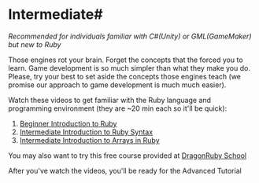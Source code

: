 # Intermediate#
*Recommended for individuals familiar with C#(Unity) or GML(GameMaker) but new to Ruby*<br>

   Those engines rot your brain. Forget the concepts that the forced you
   to learn. Game development is so much simpler than what they make you
   do. Please, try your best to set aside the concepts those engines
   teach (we promise our approach to game development is much much easier).

   Watch these videos to get familiar with the Ruby language and
   programming environment (they are ~20 min each so it'll be quick):

   1. [Beginner Introduction to Ruby](https://www.youtube.com/watch?v=ixw7TJhU08E)
   2. [Intermediate Introduction to Ruby Syntax](https://www.youtube.com/watch?v=HG-XRZ5Ppgc)
   3. [Intermediate Introduction to Arrays in Ruby](https://www.youtube.com/watch?v=N72sEYFRqfo)

   You may also want to try this free course provided at [DragonRuby School](http://dragonruby.school)

   After you've watch the videos, you'll be ready for the Advanced Tutorial
